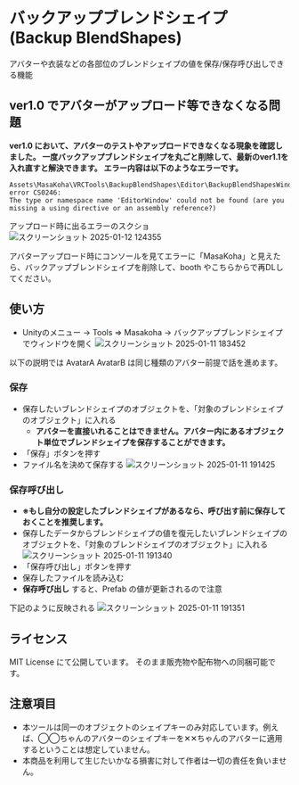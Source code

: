 # バックアップブレンドシェイプ(Backup BlendShapes)
アバターや衣装などの各部位のブレンドシェイプの値を保存/保存呼び出しできる機能
## ver1.0 でアバターがアップロード等できなくなる問題
**ver1.0 において、アバターのテストやアップロードできなくなる現象を確認しました。
一度バックアップブレンドシェイプを丸ごと削除して、最新のver1.1を入れ直すと解決できます。
エラー内容は以下のようなエラーです。**

```
Assets\MasaKoha\VRCTools\BackupBlendShapes\Editor\BackupBlendShapesWindow.cs(10,51): error CS0246:
The type or namespace name 'EditorWindow' could not be found (are you missing a using directive or an assembly reference?)
```

アップロード時に出るエラーのスクショ
![スクリーンショット 2025-01-12 124355](https://github.com/user-attachments/assets/10300200-60bb-4127-b028-34d690046470)

アバターアップロード時にコンソールを見てエラーに「MasaKoha」と見えたら、バックアップブレンドシェイプを削除して、booth やこちらからで再DLしてください。

## 使い方
- Unityのメニュー -> Tools => Masakoha -> バックアップブレンドシェイプ
でウィンドウを開く
![スクリーンショット 2025-01-11 183452](https://github.com/user-attachments/assets/a4e28c06-5641-4fd2-8b93-c322bc65b2a5)

以下の説明では AvatarA AvatarB は同じ種類のアバター前提で話を進めます。

### 保存
- 保存したいブレンドシェイプのオブジェクトを、「対象のブレンドシェイプのオブジェクト」に入れる
  - **アバターを直接いれることはできません。アバター内にあるオブジェクト単位でブレンドシェイプを保存することができます。**
- 「保存」ボタンを押す
- ファイル名を決めて保存する
![スクリーンショット 2025-01-11 191425](https://github.com/user-attachments/assets/d23048aa-b755-4667-aec1-4533297b5090)

### 保存呼び出し
- **※もし自分の設定したブレンドシェイプがあるなら、呼び出す前に保存しておくことを推奨します。**
- 保存したデータからブレンドシェイプの値を復元したいブレンドシェイプのオブジェクトを、「対象のブレンドシェイプのオブジェクト」に入れる
![スクリーンショット 2025-01-11 191340](https://github.com/user-attachments/assets/6048fa48-646f-49f9-a781-ccb168e88175)
- 「保存呼び出し」ボタンを押す
- 保存したファイルを読み込む
- **保存呼び出し** すると、Prefab の値が更新されるので注意

下記のように反映される
![スクリーンショット 2025-01-11 191351](https://github.com/user-attachments/assets/f6e2d8bc-1195-42b4-8cdc-3d0531266655)


## ライセンス
MIT License にて公開しています。
そのまま販売物や配布物への同梱可能です。

## 注意項目
- 本ツールは同一のオブジェクトのシェイプキーのみ対応しています。例えば、◯◯ちゃんのアバターのシェイプキーを✕✕ちゃんのアバターに適用するということは想定していません。
- 本商品を利用して生じたいかなる損害に対して作者は一切の責任を負いません。
